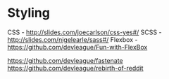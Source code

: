# Styling

CSS - http://slides.com/joecarlson/css-yes#/
SCSS - http://slides.com/nigelearle/sass#/
Flexbox - https://github.com/devleague/Fun-with-FlexBox

https://github.com/devleague/fastenate
https://github.com/devleague/rebirth-of-reddit